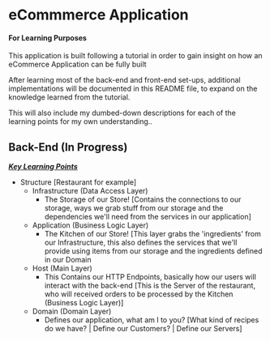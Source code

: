 # eCommmerce Application 

#### For Learning Purposes

This application is built following a tutorial in order to gain insight on how an eCommerce Application can be fully built

After learning most of the back-end and front-end set-ups, additional implementations will be documented in this README file, to expand on the knowledge learned from the tutorial.

This will also include my dumbed-down descriptions for each of the learning points for my own understanding..

## Back-End (In Progress)

<ins>***Key Learning Points***</ins>
- Structure [Restaurant for example]
  - Infrastructure (Data Access Layer)
    - The Storage of our Store! [Contains the connections to our storage, ways we grab stuff from our storage and the dependencies we'll need from the services in our application] 
  - Application (Business Logic Layer) 
    - The Kitchen of our Store! [This layer grabs the 'ingredients' from our Infrastructure, this also defines the services that we'll provide using items from our storage and the ingredients defined in our Domain
  - Host (Main Layer)
    - This Contains our HTTP Endpoints, basically how our users will interact with the back-end [This is the Server of the restaurant, who will received orders to be processed by the Kitchen (Business Logic Layer)] 
  - Domain (Domain Layer) 
    - Defines our application, what am I to you? [What kind of recipes do we have? | Define our Customers? | Define our Servers]
